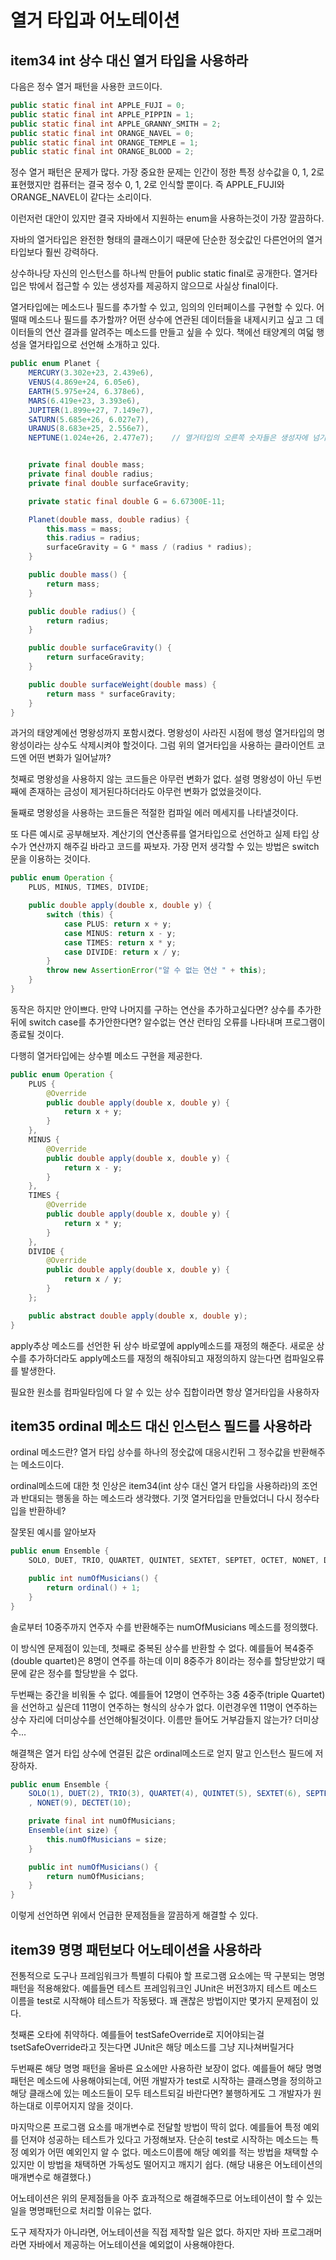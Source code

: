 # 열거 타입과 어노테이션

## item34 int 상수 대신 열거 타입을 사용하라

다음은 정수 열거 패턴을 사용한 코드이다.
```java
public static final int APPLE_FUJI = 0;
public static final int APPLE_PIPPIN = 1;
public static final int APPLE_GRANNY_SMITH = 2;
public static final int ORANGE_NAVEL = 0;
public static final int ORANGE_TEMPLE = 1;
public static final int ORANGE_BLOOD = 2;
```

정수 열거 패턴은 문제가 많다. 가장 중요한 문제는 인간이 정한 특정 상수값을 0, 1, 2로 표현했지만 컴퓨터는 결국 정수 0, 1, 2로 인식할 뿐이다. 즉 APPLE_FUJI와 ORANGE_NAVEL이 같다는 소리이다.

이런저런 대안이 있지만 결국 자바에서 지원하는 enum을 사용하는것이 가장 깔끔하다.

자바의 열거타입은 완전한 형태의 클래스이기 때문에 단순한 정숫값인 다른언어의 열거 타입보다 훨씬 강력하다.

상수하나당 자신의 인스턴스를 하나씩 만들어 public static final로 공개한다. 열거타입은 밖에서 접근할 수 있는 생성자를 제공하지 않으므로 사실상 final이다.

열거타입에는 메소드나 필드를 추가할 수 있고, 임의의 인터페이스를 구현할 수 있다. 어떨때 메소드나 필드를 추가할까? 어떤 상수에 연관된 데이터들을 내제시키고 싶고 그 데이터들의 연산 결과를 알려주는 메소드를 만들고 싶을 수 있다. 책에선 태양계의 여덟 행성을 열거타입으로 선언해 소개하고 있다.
```java
public enum Planet {
    MERCURY(3.302e+23, 2.439e6),
    VENUS(4.869e+24, 6.05e6),
    EARTH(5.975e+24, 6.378e6),
    MARS(6.419e+23, 3.393e6),
    JUPITER(1.899e+27, 7.149e7),
    SATURN(5.685e+26, 6.027e7),
    URANUS(8.683e+25, 2.556e7),
    NEPTUNE(1.024e+26, 2.477e7);    // 열거타입의 오른쪽 숫자들은 생성자에 넘기는 매개변수를 뜻한다


    private final double mass;
    private final double radius;
    private final double surfaceGravity;

    private static final double G = 6.67300E-11;

    Planet(double mass, double radius) {
        this.mass = mass;
        this.radius = radius;
        surfaceGravity = G * mass / (radius * radius);
    }

    public double mass() {
        return mass;
    }

    public double radius() {
        return radius;
    }

    public double surfaceGravity() {
        return surfaceGravity;
    }

    public double surfaceWeight(double mass) {
        return mass * surfaceGravity;
    }
}
```

과거의 태양계에선 명왕성까지 포함시켰다. 명왕성이 사라진 시점에 행성 열거타입의 명왕성이라는 상수도 삭제시켜야 할것이다. 그럼 위의 열거타입을 사용하는 클라이언트 코드엔 어떤 변화가 일어날까?

첫째로 명왕성을 사용하지 않는 코드들은 아무런 변화가 없다. 설령 명왕성이 아닌 두번째에 존재하는 금성이 제거된다하더라도 아무런 변화가 없었을것이다. 

둘째로 명왕성을 사용하는 코드들은 적절한 컴파일 에러 메세지를 나타낼것이다.

또 다른 예시로 공부해보자. 계산기의 연산종류를 열거타입으로 선언하고 실제 타입 상수가 연산까지 해주길 바라고 코드를 짜보자. 가장 먼저 생각할 수 있는 방법은 switch문을 이용하는 것이다.

```java
public enum Operation {
    PLUS, MINUS, TIMES, DIVIDE;

    public double apply(double x, double y) {
        switch (this) {
            case PLUS: return x + y;
            case MINUS: return x - y;
            case TIMES: return x * y;
            case DIVIDE: return x / y;
        }
        throw new AssertionError("알 수 없는 연산 " + this);
    }
}
```

동작은 하지만 안이쁘다. 만약 나머지를 구하는 연산을 추가하고싶다면? 상수를 추가한뒤에 switch case를 추가안한다면? 알수없는 연산 런타임 오류를 나타내며 프로그램이 종료될 것이다. 

다행히 열거타입에는 상수별 메소드 구현을 제공한다.

```java
public enum Operation {
    PLUS {
        @Override
        public double apply(double x, double y) {
            return x + y;
        }
    },
    MINUS {
        @Override
        public double apply(double x, double y) {
            return x - y;
        }
    },
    TIMES {
        @Override
        public double apply(double x, double y) {
            return x * y;
        }
    },
    DIVIDE {
        @Override
        public double apply(double x, double y) {
            return x / y;
        }
    };

    public abstract double apply(double x, double y);
}
```

apply추상 메소드를 선언한 뒤 상수 바로옆에 apply메소드를 재정의 해준다. 새로운 상수를 추가하더라도 apply메소드를 재정의 해줘야되고 재정의하지 않는다면 컴파일오류를 발생한다.

필요한 원소를 컴파일타임에 다 알 수 있는 상수 집합이라면 항상 열거타입을 사용하자

## item35 ordinal 메소드 대신 인스턴스 필드를 사용하라

ordinal 메소드란? 열거 타입 상수를 하나의 정숫값에 대응시킨뒤 그 정수값을 반환해주는 메소드이다. 

ordinal메소드에 대한 첫 인상은 item34(int 상수 대신 열거 타입을 사용하라)의 조언과 반대되는 행동을 하는 메소드라 생각했다. 기껏 열거타입을 만들었더니 다시 정수타입을 반환하네? 

잘못된 예시를 알아보자

```java
public enum Ensemble {
    SOLO, DUET, TRIO, QUARTET, QUINTET, SEXTET, SEPTET, OCTET, NONET, DECTET;

    public int numOfMusicians() {
        return ordinal() + 1;
    }
}
```

솔로부터 10중주까지 연주자 수를 반환해주는 numOfMusicians 메소드를 정의했다. 

이 방식엔 문제점이 있는데, 첫째로 중복된 상수를 반환할 수 없다. 예를들어 복4중주(double quartet)은 8명이 연주를 하는데 이미 8중주가 8이라는 정수를 할당받았기 때문에 같은 정수를 할당받을 수 없다. 

두번째는 중간을 비워둘 수 없다. 예를들어 12명이 연주하는 3중 4중주(triple Quartet)을 선언하고 싶은데 11명이 연주하는 형식의 상수가 없다. 이런경우엔 11명이 연주하는 상수 자리에 더미상수를 선언해야될것이다. 이름만 들어도 거부감들지 않는가? 더미상수... 

해결책은 열거 타입 상수에 연결된 값은 ordinal메소드로 얻지 말고 인스턴스 필드에 저장하자.

```java
public enum Ensemble {
    SOLO(1), DUET(2), TRIO(3), QUARTET(4), QUINTET(5), SEXTET(6), SEPTET(7), OCTET(8)
    , NONET(9), DECTET(10);

    private final int numOfMusicians;
    Ensemble(int size) {
        this.numOfMusicians = size;
    }

    public int numOfMusicians() {
        return numOfMusicians;
    }
}
```

이렇게 선언하면 위에서 언급한 문제점들을 깔끔하게 해결할 수 있다.

## item39 명명 패턴보다 어노테이션을 사용하라
전통적으로 도구나 프레임워크가 특별히 다뤄야 할 프로그램 요소에는 딱 구분되는 명명패턴을 적용해왔다. 예를들면 테스트 프레임워크인 JUnit은 버전3까지 테스트 메소드 이름을 test로 시작해야 테스트가 작동됐다. 꽤 괜찮은 방법이지만 몇가지 문제점이 있다. 

첫째론 오타에 취약하다. 예를들어 testSafeOverride로 지어야되는걸 tsetSafeOverride라고 짓는다면 JUnit은 해당 메소드를 그냥 지나쳐버릴거다 

두번째론 해당 명명 패턴을 올바른 요소에만 사용하란 보장이 없다. 예를들어 해당 명명패턴은 메소드에 사용해야되는데, 어떤 개발자가 test로 시작하는 클래스명을 정의하고 해당 클래스에 있는 메소드들이 모두 테스트되길 바란다면? 불행하게도 그 개발자가 원하는대로 이루어지지 않을 것이다.

마지막으론 프로그램 요소를 매개변수로 전달할 방법이 딱히 없다. 예를들어 특정 예외를 던져야 성공하는 테스트가 있다고 가정해보자. 단순히 test로 시작하는 메소드는 특정 예외가 어떤 예외인지 알 수 없다. 메소드이름에 해당 예외를 적는 방법을 채택할 수 있지만 이 방법을 채택하면 가독성도 떨어지고 깨지기 쉽다. 
(해당 내용은 어노테이션의 매개변수로 해결했다.)


어노테이션은 위의 문제점들을 아주 효과적으로 해결해주므로 어노테이션이 할 수 있는 일을 명명패턴으로 처리할 이유는 없다. 

도구 제작자가 아니라면, 어노테이션을 직접 제작할 일은 없다. 하지만 자바 프로그래머라면 자바에서 제공하는 어노테이션을 예외없이 사용해야한다.


